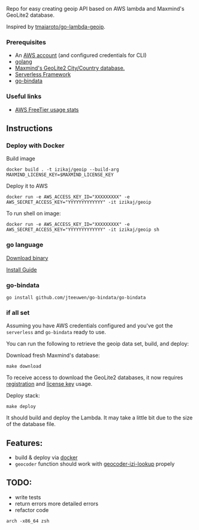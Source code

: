 Repo for easy creating geoip API based on AWS lambda and Maxmind's GeoLite2 database.

Inspired by [tmaiaroto/go-lambda-geoip](github.com/tmaiaroto/go-lambda-geoip).

### Prerequisites
 - An [AWS account](https://console.aws.amazon.com/iam/home#/home) (and configured credentials for CLI)
 - [golang](https://golang.org/)
 - [Maxmind's GeoLite2 City/Country database.](http://dev.maxmind.com/geoip/geoip2/geolite2/)
 - [Serverless Framework](https://serverless.com/)
 - [go-bindata](https://github.com/jteeuwen/go-bindata)

### Useful links
 - [AWS FreeTier usage stats](https://console.aws.amazon.com/billing/home?#/freetier)

## Instructions
### Deploy with Docker

Build image
```
docker build . -t izikaj/geoip --build-arg MAXMIND_LICENSE_KEY=$MAXMIND_LICENSE_KEY
```

Deploy it to AWS
```
docker run -e AWS_ACCESS_KEY_ID="XXXXXXXXX" -e AWS_SECRET_ACCESS_KEY="YYYYYYYYYYYYY" -it izikaj/geoip
```

To run shell on image:
```
docker run -e AWS_ACCESS_KEY_ID="XXXXXXXXX" -e AWS_SECRET_ACCESS_KEY="YYYYYYYYYYYYY" -it izikaj/geoip sh
```

### go language
[Download binary](https://golang.org/dl/)

[Install Guide](https://golang.org/doc/install)

### go-bindata
```go install github.com/jteeuwen/go-bindata/go-bindata```

### if all set
Assuming you have AWS credentials configured and you've got the `serverless` and `go-bindata` ready to use.

You can run the following to retrieve the geoip data set, build, and deploy:

Download fresh Maxmind's database:
```
make download
```
To receive access to download the GeoLite2 databases, it now requires [registration](https://www.maxmind.com/en/geolite2/signup) and [license key](https://www.maxmind.com/en/account/login) usage.

Deploy stack:
```
make deploy
```

It should build and deploy the Lambda. It may take a little bit due to the size of the database file.

## Features:
- build & deploy via [docker](https://www.docker.com/)
- `geocoder` function should work with [geocoder-izi-lookup](https://github.com/IzikAJ/geocoder-izi-lookup) propely

## TODO:
- write tests
- return errors more detailed errors
- refactor code

```
arch -x86_64 zsh
```
